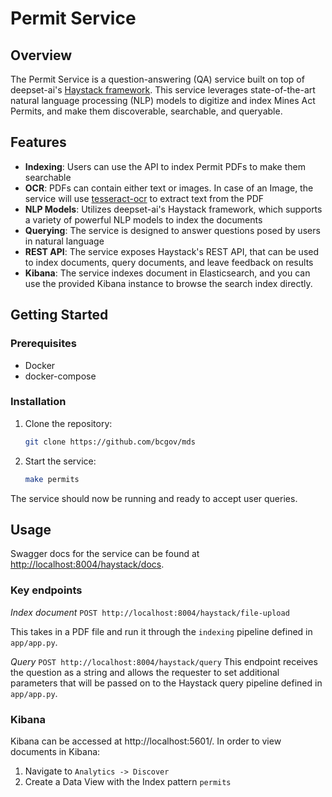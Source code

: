 # Permit Service

## Overview

The Permit Service is a question-answering (QA) service built on top of deepset-ai's [Haystack framework](https://haystack.deepset.ai/overview/intro). This service leverages state-of-the-art natural language processing (NLP) models to digitize and index Mines Act Permits, and make them discoverable, searchable, and queryable.

## Features

- **Indexing**: Users can use the API to index Permit PDFs to make them searchable
- **OCR**: PDFs can contain either text or images. In case of an Image, the service will use [tesseract-ocr](https://tesseract-ocr.github.io/) to extract text from the PDF
- **NLP Models**: Utilizes deepset-ai's Haystack framework, which supports a variety of powerful NLP models to index the documents
- **Querying**: The service is designed to answer questions posed by users in natural language
- **REST API**: The service exposes Haystack's REST API, that can be used to index documents, query documents, and leave feedback on results
- **Kibana**: The service indexes document in Elasticsearch, and you can use the provided Kibana instance to browse the search index directly.

## Getting Started

### Prerequisites

- Docker
- docker-compose

### Installation

1. Clone the repository:

   ```bash
   git clone https://github.com/bcgov/mds
   ```

2. Start the service:

   ```bash
   make permits
   ```

The service should now be running and ready to accept user queries.

## Usage

Swagger docs for the service can be found at [http://localhost:8004/haystack/docs](http://localhost:8004/haystack/docs).

### Key endpoints

_Index document_
`POST http://localhost:8004/haystack/file-upload`

This takes in a PDF file and run it through the `indexing` pipeline defined in `app/app.py`.

_Query_
`POST http://localhost:8004/haystack/query`
This endpoint receives the question as a string and allows the requester to set additional parameters that will be passed on to the Haystack query pipeline defined in `app/app.py`.

### Kibana

Kibana can be accessed at http://localhost:5601/.
In order to view documents in Kibana:

1. Navigate to `Analytics -> Discover`
2. Create a Data View with the Index pattern `permits`

